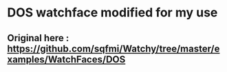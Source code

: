 # DOS watchface modified for my use
## Original here : https://github.com/sqfmi/Watchy/tree/master/examples/WatchFaces/DOS
